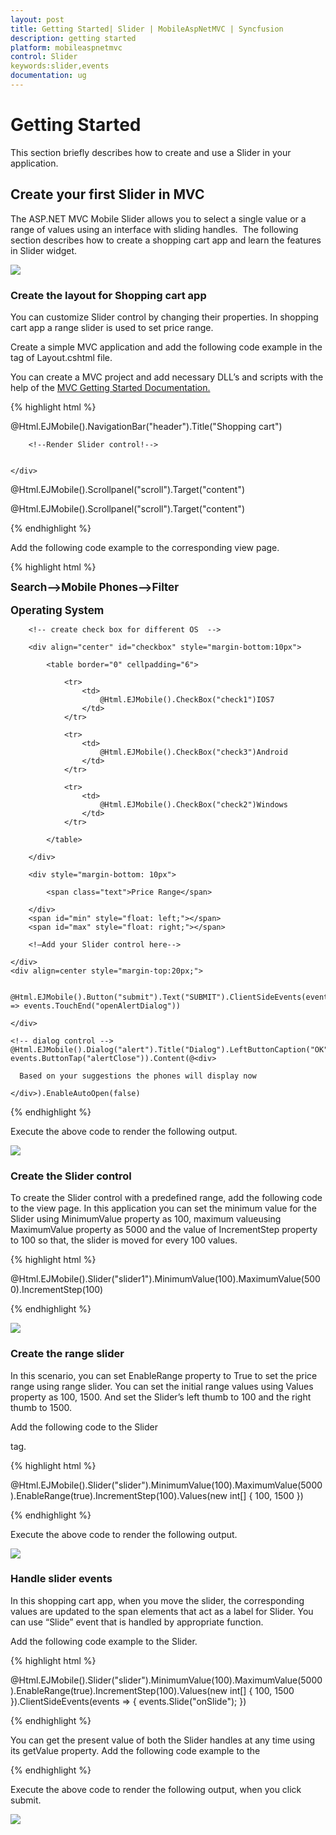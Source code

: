 ```yaml
---
layout: post
title: Getting Started| Slider | MobileAspNetMVC | Syncfusion
description: getting started
platform: mobileaspnetmvc
control: Slider
keywords:slider,events
documentation: ug
---
```


# Getting Started

This section briefly describes how to create and use a Slider in your application.

## Create your first Slider in MVC

The ASP.NET MVC Mobile Slider allows you to select a single value or a range of values using an interface with sliding handles.  The following section describes how to create a shopping cart app and learn the features in Slider widget.



![](Getting-Started_images/Getting-Started_img1.png)



### Create the layout for Shopping cart app	 

You can customize Slider control by changing their properties. In shopping cart app a range slider is used to set price range.

Create a simple MVC application and add the following code example in the <body> tag of Layout.cshtml file.

You can create a MVC project and add necessary DLL’s and scripts with the help of the [MVC Getting Started Documentation.](http://help.syncfusion.com/js/)

{% highlight html %}

@Html.EJMobile().NavigationBar("header").Title("Shopping cart")

<div id="content">
    <div>

        <!--Render Slider control!-->


    </div>


</div>

@Html.EJMobile().Scrollpanel("scroll").Target("content")




@Html.EJMobile().Scrollpanel("scroll").Target("content")

{% endhighlight %}

Add the following code example to the corresponding view page.

{% highlight html %}

<div class="sample">
    <div id="form">
        <div>
            <div>
                <span class="text">Search-->Mobile Phones-->Filter</span>
            </div>
            <br>
            <span class="text">Operating System</span>
        </div>

        <!-- create check box for different OS  -->

        <div align="center" id="checkbox" style="margin-bottom:10px">

            <table border="0" cellpadding="6">

                <tr>
                    <td>
                        @Html.EJMobile().CheckBox("check1")IOS7
                    </td>
                </tr>

                <tr>
                    <td>
                        @Html.EJMobile().CheckBox("check3")Android
                    </td>
                </tr>

                <tr>
                    <td>
                        @Html.EJMobile().CheckBox("check2")Windows
                    </td>
                </tr>

            </table>

        </div>

        <div style="margin-bottom: 10px">

            <span class="text">Price Range</span>

        </div>
        <span id="min" style="float: left;"></span>
        <span id="max" style="float: right;"></span>

        <!—Add your Slider control here-->

    </div>
    <div align=center style="margin-top:20px;">

        @Html.EJMobile().Button("submit").Text("SUBMIT").ClientSideEvents(events => events.TouchEnd("openAlertDialog"))

    </div>

    <!-- dialog control -->
    @Html.EJMobile().Dialog("alert").Title("Dialog").LeftButtonCaption("OK").ClientSideEvents(events=> events.ButtonTap("alertClose")).Content(@<div>

      Based on your suggestions the phones will display now

    </div>).EnableAutoOpen(false)

</div>
<style type="text/css">
    span.text {
        font-size: 17px;
        font-weight: bold;
    }
 </style>   

{% endhighlight %}

Execute the above code to render the following output. 


![](Getting-Started_images/Getting-Started_img2.png)



### Create the Slider control

To create the Slider control with a predefined range, add the following code to the view page. In this application you can set the minimum value for the Slider using MinimumValue property as 100, maximum valueusing MaximumValue property as 5000 and the value of IncrementStep property to 100 so that, the slider is moved for every 100 values. 

{% highlight html %}

@Html.EJMobile().Slider("slider1").MinimumValue(100).MaximumValue(5000).IncrementStep(100)

{% endhighlight %}

![](Getting-Started_images/Getting-Started_img3.png)



### Create the range slider

In this scenario, you can set EnableRange property to True to set the price range using range slider. You can set the initial range values using Values property as 100, 1500. And set the Slider’s left thumb to 100 and the right thumb to 1500. 

Add the following code to the Slider<div> tag.

{% highlight html %}

@Html.EJMobile().Slider("slider").MinimumValue(100).MaximumValue(5000).EnableRange(true).IncrementStep(100).Values(new int[] { 100, 1500 })

{% endhighlight %}

Execute the above code to render the following output. 

![](Getting-Started_images/Getting-Started_img4.png)



### Handle slider events

In this shopping cart app, when you move the slider, the corresponding values are updated to the span elements that act as a label for Slider. You can use “Slide” event that is handled by appropriate function. 

Add the following code example to the Slider.

{% highlight html %}

@Html.EJMobile().Slider("slider").MinimumValue(100).MaximumValue(5000).EnableRange(true).IncrementStep(100).Values(new int[] { 100, 1500 }).ClientSideEvents(events => { events.Slide("onSlide"); })


{% endhighlight %}


You can get the present value of both the Slider handles at any time using its getValue property.  Add the following code example to the <script> tag.


{% highlight html %}


//to display the slider value in span element (label) at initialize

    $(function (args) {

        window.dialogObject = $("#alert").data("ejmDialog"); //to create dialog object

        window.sliderObject = $("#slider").data("ejmSlider"); //to create slider object

        setValue("300,1500");//set slider labels at initialize

    });

    // handling slider slide event

    function onSlide() {

        var value = window.sliderObject.getValue();// get the value of slider by using getValue API

        setValue(value);

    }

    function setValue(value) {

        var position = value.indexOf(",");

        var min = value.substring(0, position); //to get left thumb value

        var max = value.substring(position + 1); //to get right thumb value

        $("#min").html("$" + min); //to set left thumb value to the left span

        $("#max").html("$" + max); // to set right thumb value to the right span

    }

{% endhighlight %}

Execute the above code to render the following output. 

![](Getting-Started_images/Getting-Started_img1.png)



### Add extra functionalities to Shopping cart

In the shopping cart app, a dialog displays to provide the information about the search when you click submit. Add the following code example to display the dialog.


{% highlight html %}

<script>

function alertClose() {



         dialogObject.close()



    }      //to open dialog add this code inside the script tag



         function openAlertDialog(args) {

             dialogObject.open()

 
    }//close dialog

</script>


{% endhighlight %}


Execute the above code to render the following output, when you click submit. 



![](Getting-Started_images/Getting-Started_img1.png)




